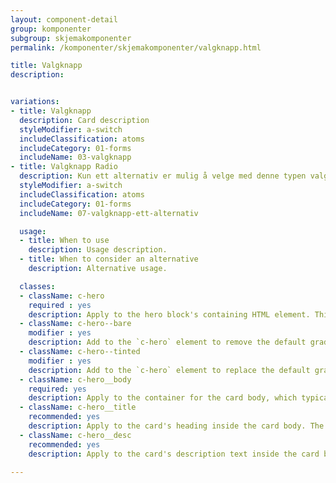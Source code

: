 ```yaml
---
layout: component-detail
group: komponenter
subgroup: skjemakomponenter
permalink: /komponenter/skjemakomponenter/valgknapp.html

title: Valgknapp
description:


variations:
- title: Valgknapp
  description: Card description
  styleModifier: a-switch
  includeClassification: atoms
  includeCategory: 01-forms
  includeName: 03-valgknapp
- title: Valgknapp Radio
  description: Kun ett alternativ er mulig å velge med denne typen valgknapper.
  styleModifier: a-switch
  includeClassification: atoms
  includeCategory: 01-forms
  includeName: 07-valgknapp-ett-alternativ

  usage:
  - title: When to use
    description: Usage description.
  - title: When to consider an alternative
    description: Alternative usage.

  classes:
  - className: c-hero
    required : yes
    description: Apply to the hero block's containing HTML element. This class sets up the background-image handling and text color for the unit. The `c-hero` element should have just one immediate child, the `c-hero__body` element. Note, too, that the unit's hero image should be applied as a background image to this `c-hero` element.
  - className: c-hero--bare
    modifier : yes
    description: Add to the `c-hero` element to remove the default gradient overlay from the hero image.
  - className: c-hero--tinted
    modifier : yes
    description: Add to the `c-hero` element to replace the default gradient overlay with a solid, uniform tint.
  - className: c-hero__body
    required: yes
    description: Apply to the container for the card body, which typically includes a title and description (see below) but can include any arbitrary markup including buttons for a call to action. The class manages the card's background gradient.
  - className: c-hero__title
    recommended: yes
    description: Apply to the card's heading inside the card body. The recommended element for this class is `<h1>`.
  - className: c-hero__desc
    recommended: yes
    description: Apply to the card's description text inside the card body. The recommended element for this class is `<p>`.

---
```

